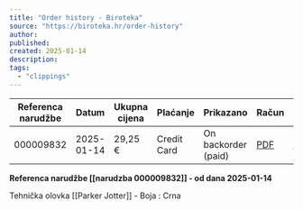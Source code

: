 ```yaml
---
title: "Order history - Biroteka"
source: "https://biroteka.hr/order-history"
author:
published:
created: 2025-01-14
description:
tags:
  - "clippings"
---
```


| Referenca narudžbe | Datum      | Ukupna cijena | Plaćanje    | Prikazano           | Račun                                                                             |                                                                                                 |
| ------------------ | ---------- | ------------- | ----------- | ------------------- | --------------------------------------------------------------------------------- | ----------------------------------------------------------------------------------------------- |
| 000009832          | 2025-01-14 | 29,25 €       | Credit Card | On backorder (paid) | [PDF](https://biroteka.hr/index.php?controller=pdf-invoice&id_order=9832 "Račun") | Detalji [Ponovo naruči](https://biroteka.hr/order?submitReorder=&id_order=9832 "Ponovo naruči") |

**Referenca narudžbe [[narudzba 000009832]] - od dana 2025-01-14**

Tehnička olovka [[Parker Jotter]] - Boja : Crna 												 						 						 											 	